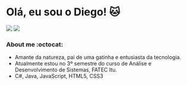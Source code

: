 # Olá, eu sou o Diego! :cat:


[<img src="https://img.shields.io/badge/linkedin-%230077B5.svg?&style=for-the-badge&logo=linkedin&logoColor=white" />](https://www.linkedin.com/in/diego-gonzales-de-andrade-b9985892/)
[<img src = "https://img.shields.io/badge/WhatsApp-25D366?style=for-the-badge&logo=whatsapp&logoColor=white">](https://api.whatsapp.com/send?phone=5515981309774&text=diego)

### About me    :octocat:
- Amante da natureza, pai de uma gatinha e entusiasta da tecnologia. 
- Atualmente estou no 3º semestre do curso de Análise e Desenvolvimento de Sistemas, FATEC Itu.
- C#, Java, JavaScript, HTML5, CSS3




